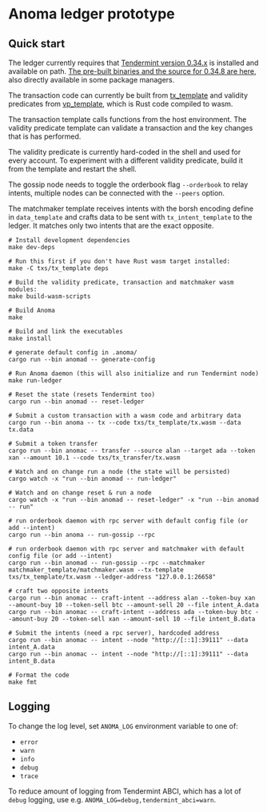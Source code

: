 # Anoma ledger prototype

## Quick start

The ledger currently requires that [Tendermint version 0.34.x](https://github.com/tendermint/tendermint) is installed and available on path. [The pre-built binaries and the source for 0.34.8 are here](https://github.com/tendermint/tendermint/releases/tag/v0.34.8), also directly available in some package managers.

The transaction code can currently be built from [tx_template](txs/tx_template) and validity predicates from [vp_template](vps/vp_template), which is Rust code compiled to wasm.

The transaction template calls functions from the host environment. The validity predicate template can validate a transaction and the key changes that is has performed.

The validity predicate is currently hard-coded in the shell and used for every account. To experiment with a different validity predicate, build it from the template and restart the shell.

The gossip node needs to toggle the orderbook flag `--orderbook` to relay intents, multiple nodes can be connected with the `--peers` option.

The matchmaker template receives intents with the borsh encoding define in `data_template` and crafts data to be sent with `tx_intent_template` to the ledger. It matches only two intents that are the exact opposite.

```shell
# Install development dependencies
make dev-deps

# Run this first if you don't have Rust wasm target installed:
make -C txs/tx_template deps

# Build the validity predicate, transaction and matchmaker wasm modules:
make build-wasm-scripts

# Build Anoma
make

# Build and link the executables
make install

# generate default config in .anoma/
cargo run --bin anomad -- generate-config

# Run Anoma daemon (this will also initialize and run Tendermint node)
make run-ledger

# Reset the state (resets Tendermint too)
cargo run --bin anomad -- reset-ledger

# Submit a custom transaction with a wasm code and arbitrary data
cargo run --bin anoma -- tx --code txs/tx_template/tx.wasm --data tx.data

# Submit a token transfer
cargo run --bin anomac -- transfer --source alan --target ada --token xan --amount 10.1 --code txs/tx_transfer/tx.wasm

# Watch and on change run a node (the state will be persisted)
cargo watch -x "run --bin anomad -- run-ledger"

# Watch and on change reset & run a node
cargo watch -x "run --bin anomad -- reset-ledger" -x "run --bin anomad -- run"

# run orderbook daemon with rpc server with default config file (or add --intent)
cargo run --bin anoma -- run-gossip --rpc

# run orderbook daemon with rpc server and matchmaker with default config file (or add --intent)
cargo run --bin anomad -- run-gossip --rpc --matchmaker matchmaker_template/matchmaker.wasm --tx-template txs/tx_template/tx.wasm --ledger-address "127.0.0.1:26658"

# craft two opposite intents
cargo run --bin anomac -- craft-intent --address alan --token-buy xan --amount-buy 10 --token-sell btc --amount-sell 20 --file intent_A.data
cargo run --bin anomac -- craft-intent --address ada --token-buy btc --amount-buy 20 --token-sell xan --amount-sell 10 --file intent_B.data

# Submit the intents (need a rpc server), hardcoded address
cargo run --bin anomac -- intent --node "http://[::1]:39111" --data intent_A.data
cargo run --bin anomac -- intent --node "http://[::1]:39111" --data intent_B.data

# Format the code
make fmt
```

## Logging

To change the log level, set `ANOMA_LOG` environment variable to one of:
- `error`
- `warn`
- `info`
- `debug`
- `trace`

To reduce amount of logging from Tendermint ABCI, which has a lot of `debug` logging, use e.g. `ANOMA_LOG=debug,tendermint_abci=warn`.
